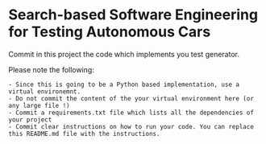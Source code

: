 # Search-based Software Engineering for Testing Autonomous Cars

Commit in this project the code which implements you test generator.

Please note the following:

    - Since this is going to be a Python based implementation, use a virtual environemnt.
    - Do not commit the content of the your virtual environment here (or any large file !)
    - Commit a requirements.txt file which lists all the dependencies of your project
    - Commit clear instructions on how to run your code. You can replace this README.md file with the instructions.
